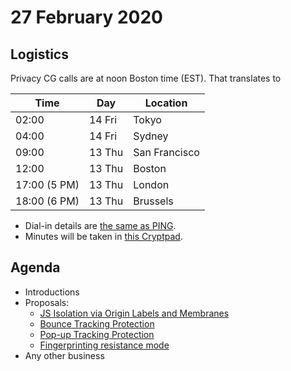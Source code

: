 # 27 February 2020

## Logistics

Privacy CG calls are at noon Boston time (EST). That translates to

| Time  | Day | Location |
| ------| --- | -------- |
| 02:00 | 14 Fri | Tokyo |
| 04:00 | 14 Fri | Sydney |
| 09:00 | 13 Thu | San Francisco |
| 12:00 | 13 Thu | Boston |
| 17:00 (5 PM) | 13 Thu | London |
| 18:00 (6 PM) | 13 Thu | Brussels |

* Dial-in details are [the same as PING](https://www.w3.org/Privacy/IG/#meeting-information).
* Minutes will be taken in [this Cryptpad](https://cryptpad.w3ctag.org/code/#/2/code/edit/ZrkcuhmVbx1OGyWlTX5L0j8T/).

## Agenda

* Introductions
* Proposals:
    * [JS Isolation via Origin Labels and Membranes](https://github.com/privacycg/proposals/issues/3)
    * [Bounce Tracking Protection](https://github.com/privacycg/proposals/issues/6)
    * [Pop-up Tracking Protection](https://github.com/privacycg/proposals/issues/7)
    * [Fingerprinting resistance mode](https://github.com/privacycg/proposals/issues/8)
* Any other business
